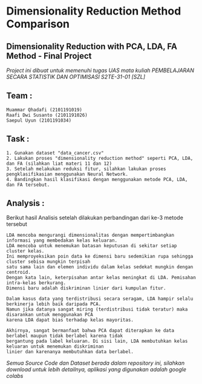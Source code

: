 
# Dimensionality Reduction Method Comparison 
## Dimensionality Reduction with PCA, LDA, FA Method  - Final Project
*Project ini dibuat untuk memenuhi tugas UAS mata kuliah PEMBELAJARAN SECARA STATISTIK DAN OPTIMISASI S2TE-31-01 [SZL]*

## Team :
```
Muammar Qhadafi (2101191019)
Raafi Dwi Susanto (2101191026)
Saepul Uyun (2101191034)
```

## Task :
```
1. Gunakan dataset "data_cancer.csv"
2. Lakukan proses "dimensionality reduction method" seperti PCA, LDA, dan FA (silahkan liat materi 11 dan 12)
3. Setelah melakukan reduksi fitur, silahkan lakukan proses pengklasifikasian menggunakan Neural Network.
4. Bandingkan hasil klasifikasi dengan menggunakan metode PCA, LDA, dan FA tersebut.
```


## Analysis :

Berikut hasil Analisis setelah dilakukan perbandingan dari ke-3 metode tersebut
```
LDA mencoba mengurangi dimensionalitas dengan mempertimbangkan informasi yang membedakan kelas keluaran. 
LDA mencoba untuk menemukan batasan keputusan di sekitar setiap cluster kelas.
Ini memproyeksikan poin data ke dimensi baru sedemikian rupa sehingga cluster sebisa mungkin terpisah 
satu sama lain dan elemen individu dalam kelas sedekat mungkin dengan centroid.
Dengan kata lain, keterpisahan antar kelas meningkat di LDA. Pemisahan intra-kelas berkurang.
Dimensi baru adalah diskriminan linier dari kumpulan fitur.

Dalam kasus data yang terdistribusi secara seragam, LDA hampir selalu berkinerja lebih baik daripada PCA.
Namun jika datanya sangat miring (terdistribusi tidak teratur) maka disarankan untuk menggunakan PCA 
karena LDA dapat bias terhadap kelas mayoritas.

Akhirnya, sangat bermanfaat bahwa PCA dapat diterapkan ke data berlabel maupun tidak berlabel karena tidak
bergantung pada label keluaran. Di sisi lain, LDA membutuhkan kelas keluaran untuk menemukan diskriminan 
linier dan karenanya membutuhkan data berlabel.
```
*Semua Source Code dan Dataset berada dalam repository ini, silahkan download untuk lebih detailnya, aplikasi yang digunakan adalah google colabs*





